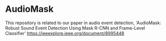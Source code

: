 # AudioMask

This repository is related to our paper in audio event detection, 'AudioMask: Robust Sound Event Detection Using Mask R-CNN and Frame-Level Classifier' https://ieeexplore.ieee.org/document/8995448
